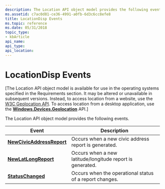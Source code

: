 ```yaml
---
description: The Location API object model provides the following events.
ms.assetid: c7ac0d81-ce36-4991-a0fb-6d3c6cc8efe8
title: LocationDisp Events
ms.topic: reference
ms.date: 05/31/2018
topic_type: 
- kbArticle
api_name: 
api_type: 
api_location: 
---
```


# LocationDisp Events

\[The Location API object model is available for use in the operating systems specified in the Requirements section. It may be altered or unavailable in subsequent versions. Instead, to access location from a website, use the [W3C Geolocation API](/previous-versions/windows/internet-explorer/ie-developer/samples/gg589513(v=vs.85)). To access location from a desktop application, use the [**Windows.Devices.Geolocation**](/uwp/api/Windows.Devices.Geolocation) API.\]

The Location API object model provides the following events.



| Event                                                  | Description                                               |
|--------------------------------------------------------|-----------------------------------------------------------|
| [**NewCivicAddressReport**](newcivicaddressreport.md) | Occurs when a new civic address report is generated.      |
| [**NewLatLongReport**](newlatlongreport.md)           | Occurs when a new latitude/longitude report is generated. |
| [**StatusChanged**](statuschanged.md)                 | Occurs when the operational status of a report changes.   |



 

 

 
